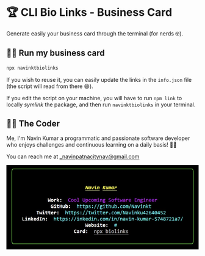# 🏆 CLI Bio Links - Business Card

Generate easily your business card through the terminal (for nerds 🤓).

## 👨‍💻 Run my business card

```bash
npx navinktbiolinks
```

If you wish to reuse it, you can easily update the links in the `info.json` file (the script will read from there 😄).

If you edit the script on your machine, you will have to run `npm link` to locally _symlink_ the package, and then run `navinktbiolinks` in your terminal.

## 👨‍🍳 The Coder

Me, I'm Navin Kumar a programmatic and passionate software developer who enjoys challenges and continuous learning on a daily basis! 👨‍🏭

You can reach me at _navinpatnacitynav@gmail.com

![My Business Card npm generator](output.jpg)

